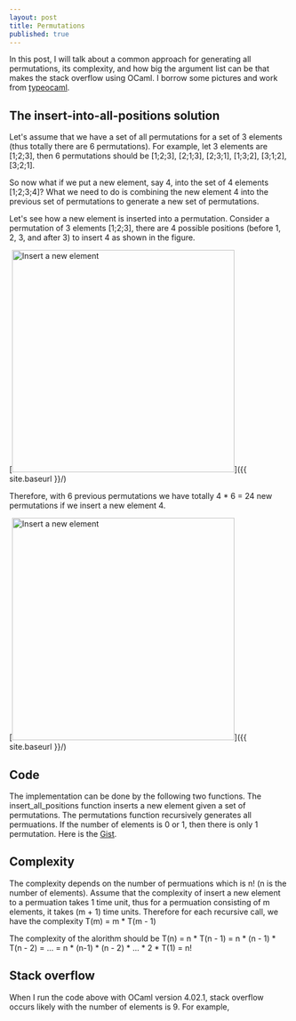 ```yaml
---
layout: post
title: Permutations
published: true
---
```


In this post, I will talk about a common approach for generating all permutations, its complexity, and how big the argument list can be that makes the stack overflow using OCaml. I borrow some pictures and work from [typeocaml](http://typeocaml.com/2015/05/05/permutation/).

## The insert-into-all-positions solution

Let's assume that we have a set of all permutations for a set of 3 elements (thus totally there are 6 permutations). For example, let 3 elements are [1;2;3], then 6 permutations should be [1;2;3], [2;1;3], [2;3;1], [1;3;2], [3;1;2], [3;2;1].

So now what if we put a new element, say 4, into the set of 4 elements [1;2;3;4]? What we need to do is combining the new element 4 into the previous set of permutations to generate a new set of permutations.

Let's see how a new element is inserted into a permutation. Consider a permutation of 3 elements [1;2;3], there are 4 possible positions (before 1, 2, 3, and after 3) to insert 4 as shown in the figure.

[<img src="{{ site.baseurl }}/images/permutations_1.jpg" alt="Insert a new element" style="width: 400px;"/>]({{ site.baseurl }}/)

Therefore, with 6 previous permutations we have totally 4 * 6 = 24 new permutations if we insert a new element 4.

[<img src="{{ site.baseurl }}/images/permutations_2.jpg" alt="Insert a new element" style="width: 400px;"/>]({{ site.baseurl }}/)

## Code

The implementation can be done by the following two functions. The insert_all_positions function inserts a new element given a set of permutations. The permutations function recursively generates all permuations. If the number of elements is 0 or 1, then there is only 1 permutation. Here is the [Gist](https://gist.github.com/channgo2203/fc0d4453ec1ac99633526cc1225eaa5b#file-recursive_permutation-ml).

<script src="https://gist.github.com/channgo2203/fc0d4453ec1ac99633526cc1225eaa5b.js"></script>

## Complexity

The complexity depends on the number of permuations which is n! (n is the number of elements). Assume that the complexity of insert a new element to a permuation takes 1 time unit, thus for a permuation consisting of m elements, it takes (m + 1) time units. Therefore for each recursive call, we have the complexity T(m) = m * T(m - 1)

The complexity of the alorithm should be
T(n) = n * T(n - 1)
     = n * (n - 1) * T(n - 2) = ... = n * (n-1) * (n - 2) * ... * 2 * T(1) = n!

## Stack overflow

When I run the code above with OCaml version 4.02.1, stack overflow occurs likely with the number of elements is 9. For example,

<script src="https://gist.github.com/channgo2203/b808f5af6903a294a42f06e46224c16c.js"></script>


